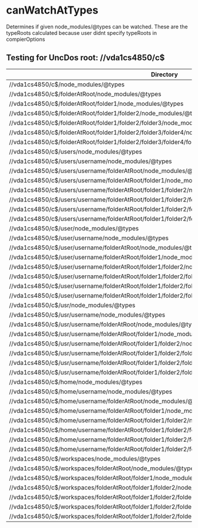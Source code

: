 # canWatchAtTypes

Determines if given node_modules/@types can be watched.
These are the typeRoots calculated because user didnt specify typeRoots in compierOptions

## Testing for UncDos root: //vda1cs4850/c$

| Directory                                                                                               | canWatchAtTypes |
| ------------------------------------------------------------------------------------------------------- | --------------- |
| //vda1cs4850/c$/node_modules/@types                                                                     | false           |
| //vda1cs4850/c$/folderAtRoot/node_modules/@types                                                        | true            |
| //vda1cs4850/c$/folderAtRoot/folder1/node_modules/@types                                                | true            |
| //vda1cs4850/c$/folderAtRoot/folder1/folder2/node_modules/@types                                        | true            |
| //vda1cs4850/c$/folderAtRoot/folder1/folder2/folder3/node_modules/@types                                | true            |
| //vda1cs4850/c$/folderAtRoot/folder1/folder2/folder3/folder4/node_modules/@types                        | true            |
| //vda1cs4850/c$/folderAtRoot/folder1/folder2/folder3/folder4/folder5/node_modules/@types                | true            |
| //vda1cs4850/c$/users/node_modules/@types                                                               | false           |
| //vda1cs4850/c$/users/username/node_modules/@types                                                      | false           |
| //vda1cs4850/c$/users/username/folderAtRoot/node_modules/@types                                         | true            |
| //vda1cs4850/c$/users/username/folderAtRoot/folder1/node_modules/@types                                 | true            |
| //vda1cs4850/c$/users/username/folderAtRoot/folder1/folder2/node_modules/@types                         | true            |
| //vda1cs4850/c$/users/username/folderAtRoot/folder1/folder2/folder3/node_modules/@types                 | true            |
| //vda1cs4850/c$/users/username/folderAtRoot/folder1/folder2/folder3/folder4/node_modules/@types         | true            |
| //vda1cs4850/c$/users/username/folderAtRoot/folder1/folder2/folder3/folder4/folder5/node_modules/@types | true            |
| //vda1cs4850/c$/user/node_modules/@types                                                                | true            |
| //vda1cs4850/c$/user/username/node_modules/@types                                                       | true            |
| //vda1cs4850/c$/user/username/folderAtRoot/node_modules/@types                                          | true            |
| //vda1cs4850/c$/user/username/folderAtRoot/folder1/node_modules/@types                                  | true            |
| //vda1cs4850/c$/user/username/folderAtRoot/folder1/folder2/node_modules/@types                          | true            |
| //vda1cs4850/c$/user/username/folderAtRoot/folder1/folder2/folder3/node_modules/@types                  | true            |
| //vda1cs4850/c$/user/username/folderAtRoot/folder1/folder2/folder3/folder4/node_modules/@types          | true            |
| //vda1cs4850/c$/user/username/folderAtRoot/folder1/folder2/folder3/folder4/folder5/node_modules/@types  | true            |
| //vda1cs4850/c$/usr/node_modules/@types                                                                 | true            |
| //vda1cs4850/c$/usr/username/node_modules/@types                                                        | true            |
| //vda1cs4850/c$/usr/username/folderAtRoot/node_modules/@types                                           | true            |
| //vda1cs4850/c$/usr/username/folderAtRoot/folder1/node_modules/@types                                   | true            |
| //vda1cs4850/c$/usr/username/folderAtRoot/folder1/folder2/node_modules/@types                           | true            |
| //vda1cs4850/c$/usr/username/folderAtRoot/folder1/folder2/folder3/node_modules/@types                   | true            |
| //vda1cs4850/c$/usr/username/folderAtRoot/folder1/folder2/folder3/folder4/node_modules/@types           | true            |
| //vda1cs4850/c$/usr/username/folderAtRoot/folder1/folder2/folder3/folder4/folder5/node_modules/@types   | true            |
| //vda1cs4850/c$/home/node_modules/@types                                                                | true            |
| //vda1cs4850/c$/home/username/node_modules/@types                                                       | true            |
| //vda1cs4850/c$/home/username/folderAtRoot/node_modules/@types                                          | true            |
| //vda1cs4850/c$/home/username/folderAtRoot/folder1/node_modules/@types                                  | true            |
| //vda1cs4850/c$/home/username/folderAtRoot/folder1/folder2/node_modules/@types                          | true            |
| //vda1cs4850/c$/home/username/folderAtRoot/folder1/folder2/folder3/node_modules/@types                  | true            |
| //vda1cs4850/c$/home/username/folderAtRoot/folder1/folder2/folder3/folder4/node_modules/@types          | true            |
| //vda1cs4850/c$/home/username/folderAtRoot/folder1/folder2/folder3/folder4/folder5/node_modules/@types  | true            |
| //vda1cs4850/c$/workspaces/node_modules/@types                                                          | true            |
| //vda1cs4850/c$/workspaces/folderAtRoot/node_modules/@types                                             | true            |
| //vda1cs4850/c$/workspaces/folderAtRoot/folder1/node_modules/@types                                     | true            |
| //vda1cs4850/c$/workspaces/folderAtRoot/folder1/folder2/node_modules/@types                             | true            |
| //vda1cs4850/c$/workspaces/folderAtRoot/folder1/folder2/folder3/node_modules/@types                     | true            |
| //vda1cs4850/c$/workspaces/folderAtRoot/folder1/folder2/folder3/folder4/node_modules/@types             | true            |
| //vda1cs4850/c$/workspaces/folderAtRoot/folder1/folder2/folder3/folder4/folder5/node_modules/@types     | true            |

